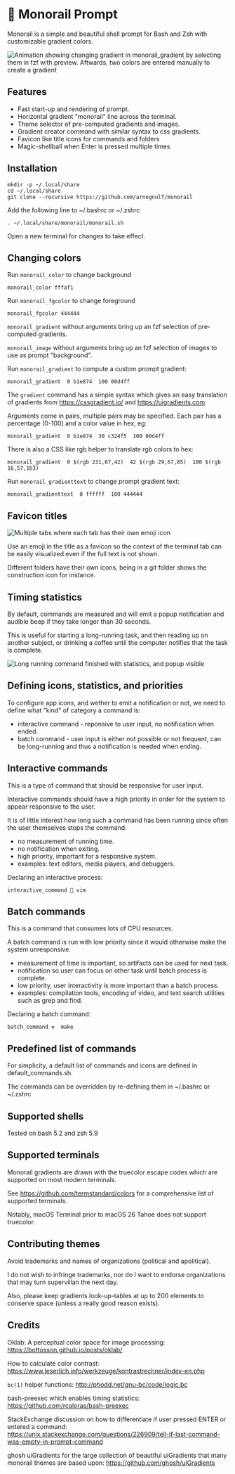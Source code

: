 🚝 Monorail Prompt
==================

Monorail is a simple and beautiful shell prompt for Bash and Zsh with customizable gradient colors.

![Animation showing changing gradient in monorail_gradient by selecting them in fzf with preview. Aftwards, two colors are entered manually to create a gradient](images/animation.gif)

Features
--------
* Fast start-up and rendering of prompt.
* Horizontal gradient "monorail" line across the terminal.
* Theme selector of pre-computed gradients and images.
* Gradient creator command with similar syntax to css gradients.
* Favicon like title icons for commands and folders
* Magic-shellball when Enter is pressed multiple times

Installation
------------

```
mkdir -p ~/.local/share
cd ~/.local/share
git clone --recursive https://github.com/arnognulf/monorail

```

Add the following line to ~/.bashrc or ~/.zshrc

```
. ~/.local/share/monorail/monorail.sh
```

Open a new terminal for changes to take effect.

Changing colors
---------------
Run `monorail_color` to change background
```
monorail_color fffaf1
```

Run `monorail_fgcolor` to change foreground
```
monorail_fgcolor 444444
```

`monorail_gradient` without arguments bring up an fzf selection of pre-computed gradients.


`monorail_image` without arguments bring up an fzf selection of images to use as prompt "background".


Run `monorail_gradient` to compute a custom prompt gradient:
```
monorail_gradient  0 b1e874  100 00d4ff
```
The `gradient` command has a simple syntax which gives an easy translation of gradients from https://cssgradient.io/ and https://uigradients.com.

Arguments come in pairs, multiple pairs may be specified.
Each pair has a percentage (0-100) and a color value in hex, eg:

```
monorail_gradient  0 b1e874  30 c324f5  100 00d4ff
```

There is also a CSS like rgb helper to translate rgb colors to hex:

```
monorail_gradient  0 $(rgb 231,67,42)  42 $(rgb 29,67,85)  100 $(rgb 16,57,163) 
```


Run `monorail_gradienttext` to change prompt gradient text:
```
monorail_gradienttext  0 ffffff  100 444444
```


Favicon titles
--------------
![Multiple tabs where each tab has their own emoji icon](images/favicons.png)

Use an emoji in the title as a favicon so the context of the terminal tab can be easily visualized even if the full text is not shown.


Different folders have their own icons, being in a git folder shows the construction icon for instance.

Timing statistics
-----------------

By default, commands are measured and will emit a popup notification and audible beep if they take longer than 30 seconds.


This is useful for starting a long-running task, and then reading up on another subject, or drinking a coffee until the computer notifies that the task is complete.



![Long running command finished with statistics, and popup visible](images/timing.png)

Defining icons, statistics, and priorities
------------------------------------------

To configure app icons, and wether to emit a notification or not, we need to define what "kind" of category a command is:

* interactive command - reponsive to user input, no notification when ended.
* batch command - user input is either not possible or not frequent, can be long-running and thus a notification is needed when ending.

Interactive commands
--------------------
This is a type of command that should be responsive for user input.



Interactive commands should have a high priority in order for the system to appear responsive to the user.


It is of little interest how long such a command has been running since often the user themselves stops the command.

* no measurement of running time.
* no notification when exiting.
* high priority, important for a responsive system.
* examples: text editors, media players, and debuggers.


Declaring an interactive process:

```
interactive_command 📝 vim
```

Batch commands
--------------
This is a command that consumes lots of CPU resources.



A batch command is run with low priority since it would otherwise make the system unresponsive.


* measurement of time is important, so artifacts can be used for next task.
* notification so user can focus on other task until batch process is complete.
* low priority, user interactivity is more important than a batch process.
* examples: compilation tools, encoding of video, and text search utilities such as grep and find.


Declaring a batch command:

```
batch_command ⚒️  make
```

Predefined list of commands
---------------------------
For simplicity, a default list of commands and icons are defined in default_commands.sh.


The commands can be overridden by re-defining them in ~/.bashrc or ~/.zshrc


Supported shells
----------------
Tested on bash 5.2 and zsh 5.9

Supported terminals
-------------------
Monorail gradients are drawn with the truecolor escape codes which are supported on most modern terminals.


See https://github.com/termstandard/colors for a comprehensive list of supported terminals.


Notably, macOS Terminal prior to macOS 26 Tahoe does not support truecolor.

Contributing themes
-------------------
Avoid trademarks and names of organizations (political and apolitical).


I do not wish to infringe trademarks, nor do I want to endorse organizations that may turn supervillan the next day.


Also, please keep gradients look-up-tables at up to 200 elements to conserve space (unless a really good reason exists).

Credits
-------
Oklab: A perceptual color space for image processing: https://bottosson.github.io/posts/oklab/


How to calculate color contrast: https://www.leserlich.info/werkzeuge/kontrastrechner/index-en.php


`bc(1)` helper functions: http://phodd.net/gnu-bc/code/logic.bc


bash-preexec which enables timing statistics: https://github.com/rcaloras/bash-preexec


StackExchange discussion on how to differentiate if user pressed ENTER or entered a command: https://unix.stackexchange.com/questions/226909/tell-if-last-command-was-empty-in-prompt-command


ghosh uiGradients for the large collection of beautiful uiGradients that many monorail themes are based upon: https://github.com/ghosh/uiGradients


